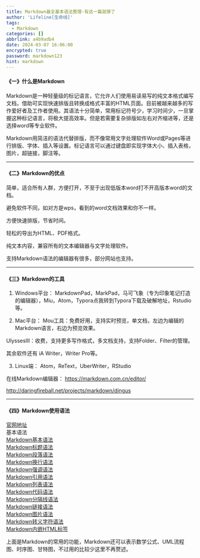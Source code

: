 ```yaml
---
title: Markdown最全基本语法整理-有这一篇就够了
author: 'Lifeline[生命线]'
tags:
  - Markdown
categories: []
abbrlink: a4b9adb4
date: 2024-03-07 16:06:00
encrypted: true
password: markdown123
hint: markdown
---
```


#### 《一》什么是Markdown<br>
Markdown是一种轻量级的标记语言，它允许人们使用易读易写的纯文本格式编写文档，借助可实现快速排版且转换成格式丰富的HTML页面。目前被越来越多的写作爱好者及工作者使用。其语法十分简单，常用标记符号少，学习时间少，一旦掌握这种标记语言，将极大提高效率。但是若需要复杂排版如左右对齐缩进等，还是选择word等专业软件。

Markdown用简洁的语法代替排版，而不像常用文字处理软件Word或Pages等进行排版、字体、插入等设置。标记语言可以通过键盘即实现字体大小、插入表格，图片，超链接，脚注等。

---------------------
#### 《二》Markdown的优点

简单，适合所有人群，方便打开，不至于出现低版本word打不开高版本word的文档。

避免软件不同，如对方是wps，看到的word文档效果和你不一样。

方便快速排版，节省时间。

轻松的导出为HTML、PDF格式。

纯文本内容，兼容所有的文本编辑器与文字处理软件。

支持Markdown语法的编辑器有很多，部分网站也支持。

---------------------
#### 《三》Markdown的工具
1. Windows平台：
MarkdownPad，MarkPad，马可飞象（专为印象笔记打造的编辑器），Miu，Atom，Typora点我转到Typora下载及破解地址，Rstudio等。

2. Mac平台：
Mou工具：免费好用，支持实时预览，单文档，左边为编辑的Markdown语言，右边为预览效果。

UlyssesⅢ：收费，支持更多写作格式，多文档支持，支持Folder、Filter的管理。

其余软件还有 iA Writer，Writer Pro等。

3. Linux端：
Atom，ReText，UberWriter，RStudio

在线Markdown编辑器：
https://markdown.com.cn/editor/

http://daringfireball.net/projects/markdown/dingus

----------------
#### 《四》Markdown使用语法
[官网地址](https://markdown.com.cn/intro.html)
<br>基本语法<br>
[Markdown基本语法](https://markdown.com.cn/basic-syntax/)<br>
[Markdown标题语法](https://markdown.com.cn/basic-syntax/headings.html)<br>
[Markdown段落语法](https://markdown.com.cn/basic-syntax/paragraphs.html)<br>
[Markdown换行语法](https://markdown.com.cn/basic-syntax/line-breaks.html)<br>
[Markdown强调语法](https://markdown.com.cn/basic-syntax/emphasis.html)<br>
[Markdown引用语法](https://markdown.com.cn/basic-syntax/blockquotes.html)<br>
[Markdown列表语法](https://markdown.com.cn/basic-syntax/lists.html)<br>
[Markdown代码语法](https://markdown.com.cn/basic-syntax/code.html)<br>
[Markdown分隔线语法](https://markdown.com.cn/basic-syntax/horizontal-rules.html)<br>
[Markdown链接语法](https://markdown.com.cn/basic-syntax/links.html)<br>
[Markdown图片语法](https://markdown.com.cn/basic-syntax/images.html)<br>
[Markdown转义字符语法](https://markdown.com.cn/basic-syntax/escaping-characters.html)<br>
[Markdown内嵌HTML标签](https://markdown.com.cn/basic-syntax/htmls.html)

上面是Markdown的常用的功能，Markdown还可以表示数学公式、UML流程图、时序图、甘特图，不过用的比较少这里不再赘述。

